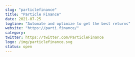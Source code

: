 ```yaml
---
slug: "particlefinance"
title: "Particle Finance"
date: 2021-07-25
logline: "Automate and optimize to get the best returns"
website: "https://parti.finance/"
category:
twitter: https://twitter.com/ParticleFinance
logo: /img/particlefinance.svg
status: open
---
```

